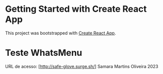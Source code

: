 # Getting Started with Create React App

This project was bootstrapped with [Create React App](https://github.com/facebook/create-react-app).

# Teste WhatsMenu

URL de acesso: [http://safe-glove.surge.sh/]
Samara Martins Oliveira
2023
